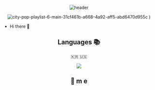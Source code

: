 <div align=center>

![header](https://capsule-render.vercel.app/api?type=soft&color=auto&height=150&section=header&text=xogjs&fontSize=70&animation=twinkling)
  
![city-pop-playlist-6-main-31cf461b-a668-4a92-aff5-abd6470d955c](https://user-images.githubusercontent.com/78254621/187934581-e88b722d-f906-4786-9ba6-88855fdbba99.gif)
)

  
<div align=left>

* Hi there 👋

 


<div align=center>
 

## Languages 📚

<p align="center"> 🇰🇷 🇺🇸 </p>
<p>
  <img src="https://img.shields.io/badge/Nike-#111111?style=flat-square&logo=Nike&logoColor=white"/>
</p>



## 💫 m e
 
